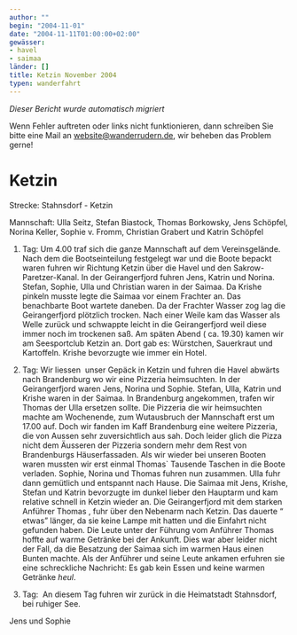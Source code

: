 ```yaml
---
author: ""
begin: "2004-11-01"
date: "2004-11-11T01:00:00+02:00"
gewässer:
- havel
- saimaa
länder: []
title: Ketzin November 2004
typen: wanderfahrt
---
```



*Dieser Bericht wurde automatisch migriert*

Wenn Fehler auftreten oder links nicht funktionieren, dann schreiben Sie bitte eine Mail an website@wanderrudern.de, wir beheben das Problem gerne!



# Ketzin


Strecke: Stahnsdorf - Ketzin

Mannschaft: Ulla Seitz, Stefan Biastock, Thomas Borkowsky, Jens Schöpfel, Norina Keller, Sophie v. Fromm, Christian Grabert und Katrin Schöpfel

1. Tag: Um 4.00 traf sich die ganze Mannschaft auf dem Vereinsgelände. Nach dem die Bootseinteilung festgelegt war und die Boote bepackt waren fuhren wir Richtung Ketzin über die Havel und den Sakrow-Paretzer-Kanal. In der Geirangerfjord fuhren Jens, Katrin und Norina. Stefan, Sophie, Ulla und Christian waren in der Saimaa. Da Krishe pinkeln musste legte die Saimaa vor einem Frachter an. Das benachbarte Boot wartete daneben. Da der Frachter Wasser zog lag die Geirangerfjord plötzlich trocken. Nach einer Weile kam das Wasser als Welle zurück und schwappte leicht in die Geirangerfjord weil diese immer noch im trockenen saß. Am späten Abend ( ca. 19.30) kamen wir am Seesportclub Ketzin an. Dort gab es: Würstchen, Sauerkraut und Kartoffeln. Krishe bevorzugte wie immer ein Hotel.

2. Tag: Wir liessen  unser Gepäck in Ketzin und fuhren die Havel abwärts nach Brandenburg wo wir eine Pizzeria heimsuchten. In der Geirangerfjord waren Jens, Norina und Sophie. Stefan, Ulla, Katrin und Krishe waren in der Saimaa. In Brandenburg angekommen, trafen wir Thomas der Ulla ersetzen sollte. Die Pizzeria die wir heimsuchten machte am Wochenende, zum Wutausbruch der Mannschaft erst um 17.00 auf. Doch wir fanden im Kaff Brandenburg eine weitere Pizzeria, die von Aussen sehr zuversichtlich aus sah. Doch leider glich die Pizza nicht dem Äusseren der Pizzeria sondern mehr dem Rest von Brandenburgs Häuserfassaden. Als wir wieder bei unseren Booten waren mussten wir erst einmal Thomas` Tausende Taschen in die Boote verladen. Sophie, Norina und Thomas fuhren nun zusammen. Ulla fuhr dann gemütlich und entspannt nach Hause. Die Saimaa mit Jens, Krishe, Stefan und Katrin bevorzugte im dunkel lieber den Hauptarm und kam relative schnell in Ketzin wieder an. Die Geirangerfjord mit dem starken Anführer Thomas , fuhr über den Nebenarm nach Ketzin. Das dauerte “ etwas” länger, da sie keine Lampe mit hatten und die Einfahrt nicht gefunden haben. Die Leute unter der Führung vom Anführer Thomas hoffte auf warme Getränke bei der Ankunft. Dies war aber leider nicht der Fall, da die Besatzung der Saimaa sich im warmen Haus einen Bunten machte. Als der Anführer und seine Leute ankamen erfuhren sie eine schreckliche Nachricht: Es gab kein Essen und keine warmen Getränke *heul*.

3. Tag:  An diesem Tag fuhren wir zurück in die Heimatstadt Stahnsdorf, bei ruhiger See.

Jens und Sophie
